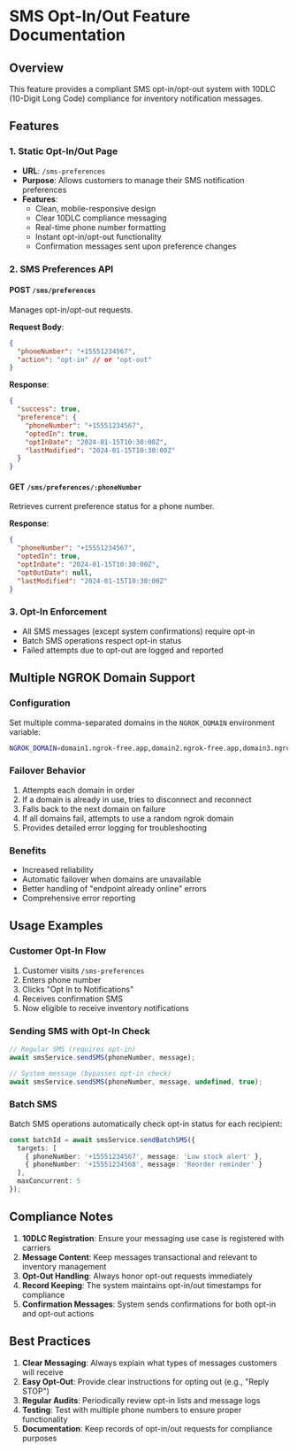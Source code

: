# SMS Opt-In/Out Feature Documentation

## Overview

This feature provides a compliant SMS opt-in/opt-out system with 10DLC (10-Digit Long Code) compliance for inventory notification messages.

## Features

### 1. Static Opt-In/Out Page
- **URL**: `/sms-preferences`
- **Purpose**: Allows customers to manage their SMS notification preferences
- **Features**:
  - Clean, mobile-responsive design
  - Clear 10DLC compliance messaging
  - Real-time phone number formatting
  - Instant opt-in/opt-out functionality
  - Confirmation messages sent upon preference changes

### 2. SMS Preferences API

#### POST `/sms/preferences`
Manages opt-in/opt-out requests.

**Request Body**:
```json
{
  "phoneNumber": "+15551234567",
  "action": "opt-in" // or "opt-out"
}
```

**Response**:
```json
{
  "success": true,
  "preference": {
    "phoneNumber": "+15551234567",
    "optedIn": true,
    "optInDate": "2024-01-15T10:30:00Z",
    "lastModified": "2024-01-15T10:30:00Z"
  }
}
```

#### GET `/sms/preferences/:phoneNumber`
Retrieves current preference status for a phone number.

**Response**:
```json
{
  "phoneNumber": "+15551234567",
  "optedIn": true,
  "optInDate": "2024-01-15T10:30:00Z",
  "optOutDate": null,
  "lastModified": "2024-01-15T10:30:00Z"
}
```

### 3. Opt-In Enforcement
- All SMS messages (except system confirmations) require opt-in
- Batch SMS operations respect opt-in status
- Failed attempts due to opt-out are logged and reported

## Multiple NGROK Domain Support

### Configuration
Set multiple comma-separated domains in the `NGROK_DOMAIN` environment variable:

```bash
NGROK_DOMAIN=domain1.ngrok-free.app,domain2.ngrok-free.app,domain3.ngrok-free.app
```

### Failover Behavior
1. Attempts each domain in order
2. If a domain is already in use, tries to disconnect and reconnect
3. Falls back to the next domain on failure
4. If all domains fail, attempts to use a random ngrok domain
5. Provides detailed error logging for troubleshooting

### Benefits
- Increased reliability
- Automatic failover when domains are unavailable
- Better handling of "endpoint already online" errors
- Comprehensive error reporting

## Usage Examples

### Customer Opt-In Flow
1. Customer visits `/sms-preferences`
2. Enters phone number
3. Clicks "Opt In to Notifications"
4. Receives confirmation SMS
5. Now eligible to receive inventory notifications

### Sending SMS with Opt-In Check
```typescript
// Regular SMS (requires opt-in)
await smsService.sendSMS(phoneNumber, message);

// System message (bypasses opt-in check)
await smsService.sendSMS(phoneNumber, message, undefined, true);
```

### Batch SMS
Batch SMS operations automatically check opt-in status for each recipient:
```typescript
const batchId = await smsService.sendBatchSMS({
  targets: [
    { phoneNumber: '+15551234567', message: 'Low stock alert' },
    { phoneNumber: '+15551234568', message: 'Reorder reminder' }
  ],
  maxConcurrent: 5
});
```

## Compliance Notes

1. **10DLC Registration**: Ensure your messaging use case is registered with carriers
2. **Message Content**: Keep messages transactional and relevant to inventory management
3. **Opt-Out Handling**: Always honor opt-out requests immediately
4. **Record Keeping**: The system maintains opt-in/out timestamps for compliance
5. **Confirmation Messages**: System sends confirmations for both opt-in and opt-out actions

## Best Practices

1. **Clear Messaging**: Always explain what types of messages customers will receive
2. **Easy Opt-Out**: Provide clear instructions for opting out (e.g., "Reply STOP")
3. **Regular Audits**: Periodically review opt-in lists and message logs
4. **Testing**: Test with multiple phone numbers to ensure proper functionality
5. **Documentation**: Keep records of opt-in/out requests for compliance purposes